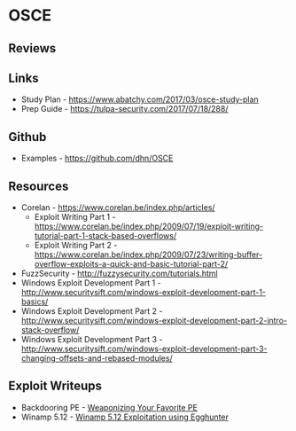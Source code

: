 # OSCE

## Reviews

## Links
* Study Plan - https://www.abatchy.com/2017/03/osce-study-plan
* Prep Guide - https://tulpa-security.com/2017/07/18/288/

## Github
* Examples - https://github.com/dhn/OSCE

## Resources
* Corelan - https://www.corelan.be/index.php/articles/
  * Exploit Writing Part 1 - https://www.corelan.be/index.php/2009/07/19/exploit-writing-tutorial-part-1-stack-based-overflows/
  * Exploit Writing Part 2 - https://www.corelan.be/index.php/2009/07/23/writing-buffer-overflow-exploits-a-quick-and-basic-tutorial-part-2/
* FuzzSecurity - http://fuzzysecurity.com/tutorials.html
* Windows Exploit Development Part 1 - http://www.securitysift.com/windows-exploit-development-part-1-basics/
* Windows Exploit Development Part 2 - http://www.securitysift.com/windows-exploit-development-part-2-intro-stack-overflow/
* Windows Exploit Development Part 3 - http://www.securitysift.com/windows-exploit-development-part-3-changing-offsets-and-rebased-modules/

## Exploit Writeups
* Backdooring PE - [Weaponizing Your Favorite PE](https://medium.com/@daniel.min.pentest/expdev-weaponizing-your-favorite-pe-portable-executable-exploit-c268c0c076c7)
* Winamp 5.12 - [Winamp 5.12 Exploitation using Egghunter](https://medium.com/@daniel.min.pentest/expdev-winamp-5-12-exploitation-using-egghunter-6efb2c8a863b)
